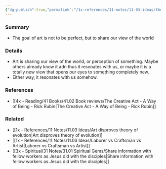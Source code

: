 ```yaml
---
{"dg-publish":true,"permalink":"/1x-references/11-notes/11-03-ideas/the-goal-of-art-is-to-share-who-we-are/","title":"The goal of art is to share who we are"}
---
```



### Summary
- The goal of art is not to be perfect, but to share our view of the world

### Details
- Art is sharing our view of the world, or perception of something. Maybe others already know it adn thus it resonates with us, or maybe it is a totally new view that opens our eyes to something completely new.
- Either way, it resonates with us somehow.

### References
- [[4x - Reading/41 Books/41.02 Book reviews/The Creative Act - A Way of Being - Rick Rubin\|The Creative Act - A Way of Being - Rick Rubin]]

### Related
- [[1x - References/11 Notes/11.03 Ideas/Art disproves theory of evolution\|Art disproves theory of evolution]]
- [[1x - References/11 Notes/11.03 Ideas/Laborer vs Craftsman vs Artist\|Laborer vs Craftsman vs Artist]]
- [[3x - Spiritual/31 Notes/31.01 Spiritual Gems/Share information with fellow workers as Jesus did with the disciples\|Share information with fellow workers as Jesus did with the disciples]]
